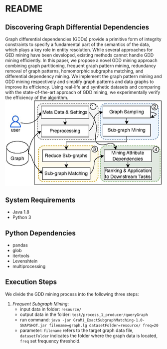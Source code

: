 # README
## Discovering Graph Differential Dependencies 
Graph differential dependencies (GDDs) provide a primitive form of integrity constraints to specify a fundamental part of the semantics of the data, which plays a key role in entity resolution. 
While several approaches for GED mining have been developed, existing methods cannot handle GDD mining efficiently. 
In this paper, we propose a novel GDD mining approach combining graph partitioning, frequent graph pattern mining, redundancy removal of graph patterns, homomorphic subgraphs matching, and differential dependency mining.
We implement the graph pattern mining and GDD mining respectively and simplify graph patterns and data graphs to improve its efficiency. 
Using real-life and synthetic datasets and comparing with the state-of-the-art approach of GDD mining, we experimentally verify the efficiency of the algorithm.
![pipeline](pipeline.jpg)

## System Requirements
- Java 1.8
- Python 3

## Python Dependencies
- pandas
- glob
- itertools
- Levenshtein
- multiprocessing

## Execution Steps
We divide the GDD mining process into the following three steps: 
1. *Frequent Subgraph Mining*:
   - input data in folder: `resource/`
   - output data in the folder: `test/process_1_producer/queryGraph`
   - run command: `java -jar GraMi_ExactSubgraphMatching-1.0-SNAPSHOT.jar filename=graph.lg datasetFolder=resource/ freq=20`
   - parameter: `filename` refers to the target graph data file, `datasetFolder` indicates the folder where the graph data is located, `freq` set frequency threshold.
